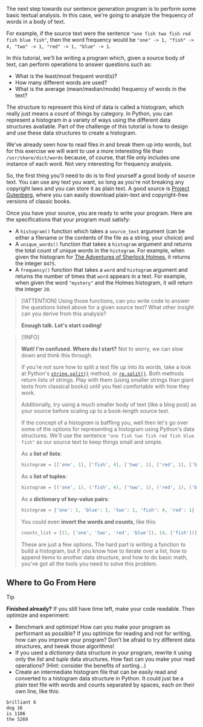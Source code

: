 The next step towards our sentence generation program is to perform some basic textual analysis. In this case, we're going to analyze the frequency of words in a body of text.

For example, if the source text were the sentence `"one fish two fish red fish blue fish"`, then the word frequency would be `"one" -> 1, "fish" -> 4, "two" -> 1, "red" -> 1, "blue" -> 1`.

In this tutorial, we'll be writing a program which, given a source body of text, can perform operations to answer questions such as:

- What is the least/most frequent word(s)?
- How many different words are used?
- What is the average (mean/median/mode) frequency of words in the text?

The structure to represent this kind of data is called a histogram, which really just means a count of things by category. In Python, you can represent a histogram in a variety of ways using the different data structures available. Part of the challenge of this tutorial is how to design and use these data structures to create a histogram.

We've already seen how to read files in and break them up into words, but for this exercise we will want to use a more interesting file than `/usr/share/dict/words` because, of course, that file only includes one instance of each word. Not very interesting for frequency analysis.

So, the first thing you'll need to do is to find yourself a good body of source text. You can use any text you want, so long as you're not breaking any copyright laws and you can store it as plain text. A good source is [Project Gutenberg](https://www.gutenberg.org/), where you can easily download plain-text and copyright-free versions of classic books.

Once you have your source, you are ready to write your program. Here are the specifications that your program must satisfy:

- A `histogram()` function which takes a `source_text` argument (can be either a filename or the contents of the file as a string, your choice) and
- A `unique_words()` function that takes a `histogram` argument and returns the total count of unique words in the `histogram`. For example, when given the histogram for [The Adventures of Sherlock Holmes](https://www.gutenberg.org/ebooks/1661), it returns the integer `8475`.
- A `frequency()` function that takes a `word` and `histogram` argument and returns the number of times that `word` appears in a text. For example, when given the word `"mystery"` and the Holmes histogram, it will return the integer `20`.

> [!ATTENTION]
> Using those functions, can you write code to answer the questions listed above for a given source text? What other insight can you derive from this analysis?
>
> **Enough talk. Let's start coding!**

> [!INFO]
>
> **Wait! I'm confused. Where do I start?**
> Not to worry, we can slow down and think this through.
>
> If you're not sure how to split a text file up into its words, take a look at Python's [`string.split()`](https://docs.python.org/3/library/stdtypes.html#str.split) method, or [`re.split()`](https://docs.python.org/3/library/re.html#re.split). Both methods return lists of strings. Play with them (using smaller strings than giant texts from classical books) until you feel comfortable with how they work.
>
> Additionally, try using a much smaller body of text (like a blog post) as your source before scaling up to a book-length source text.
>
> If the concept of a *histogram* is baffling you, well then let's go over some of the options for representing a histogram using Python's data structures. We'll use the sentence `"one fish two fish red fish blue fish"` as our source text to keep things small and simple.
>
> As a **list of lists**:
>
> ```python
> histogram = [['one', 1], ['fish', 4], ['two', 1], ['red', 1], ['blue', 1]]
> ```
>
> As a **list of tuples**:
>
> ```python
> histogram = [('one', 1), ('fish', 4), ('two', 1), ('red', 1), ('blue', 1)]
> ```
>
> As a **dictionary of key-value pairs**:
>
> ```python
> histogram = {'one': 1, 'blue': 1, 'two': 1, 'fish': 4, 'red': 1}
> ```
>
> You could even **invert the words and counts**, like this:
>
> ```python
> counts_list = [(1, ['one', 'two', 'red', 'blue']), (4, ['fish'])]
> ```
>
> These are just a few options. The hard part is writing a function to build a histogram, but if you know how to iterate over a list, how to append items to another data structure, and how to do basic math, you've got all the tools you need to solve this problem.

## Where to Go From Here

> [!TIP]
>
> **Finished already?** If you still have time left, make your code readable. Then optimize and experiment:
>
> - Benchmark and optimize! How can you make your program as performant as possible? If you optimize for reading and not for writing, how can you improve your program? Don't be afraid to try different data structures, and tweak those algorithms!
> - If you used a *dictionary* data structure in your program, rewrite it using only the *list* and *tuple* data structures. How fast can you make your read operations? (Hint: consider the benefits of sorting...)
> - Create an intermediate histogram file that can be easily read and converted to a histogram data structure in Python. It could just be a plain text file with words and counts separated by spaces, each on their own line, like this:
>
> ```bash
> brilliant 6
> dog 16
> is 1106
> the 5269
> ```
